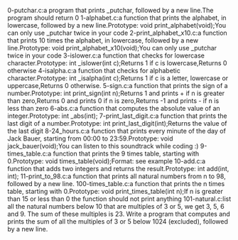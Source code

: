 0-putchar.c:a program that prints _putchar, followed by a new line.The program should return 0
1-alphabet.c:a function that prints the alphabet, in lowercase, followed by a new line.Prototype: void print_alphabet(void);You can only use _putchar twice in your code
2-print_alphabet_x10.c:a function that prints 10 times the alphabet, in lowercase, followed by a new line.Prototype: void print_alphabet_x10(void);You can only use _putchar twice in your code
3-islower.c:a function that checks for lowercase character.Prototype: int _islower(int c);Returns 1 if c is lowercase,Returns 0 otherwise
4-isalpha.c:a function that checks for alphabetic character.Prototype: int _isalpha(int c);Returns 1 if c is a letter, lowercase or uppercase,Returns 0 otherwise.
5-sign.c:a function that prints the sign of a number.Prototype: int print_sign(int n);Returns 1 and prints + if n is greater than zero,Returns 0 and prints 0 if n is zero,Returns -1 and prints - if n is less than zero
6-abs.c:a function that computes the absolute value of an integer.Prototype: int _abs(int);
7-print_last_digit.c:a function that prints the last digit of a number.Prototype: int print_last_digit(int);Returns the value of the last digit
8-24_hours.c:a function that prints every minute of the day of Jack Bauer, starting from 00:00 to 23:59.Prototype: void jack_bauer(void);You can listen to this soundtrack while coding :)
9-times_table.c:a function that prints the 9 times table, starting with 0.Prototype: void times_table(void);Format: see example
10-add.c:a function that adds two integers and returns the result.Prototype: int add(int, int);
11-print_to_98.c:a function that prints all natural numbers from n to 98, followed by a new line.
100-times_table.c:a function that prints the n times table, starting with 0.Prototype: void print_times_table(int n);If n is greater than 15 or less than 0 the function should not print anything
101-natural.c:list all the natural numbers below 10 that are multiples of 3 or 5, we get 3, 5, 6 and 9. The sum of these multiples is 23. Write a program that computes and prints the sum of all the multiples of 3 or 5 below 1024 (excluded), followed by a new line.

